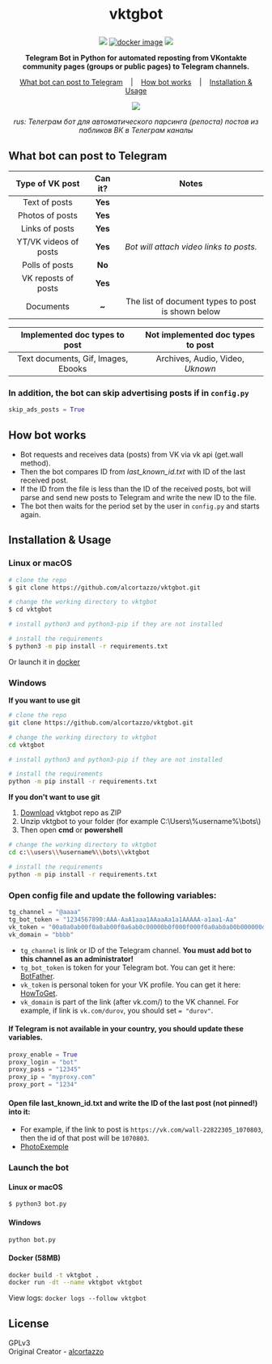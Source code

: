 
<h1 id="-p-align-center-vktgbot-v0-8"><p align="center">vktgbot</h1>
<p align=center>
    <a target="_blank" href="https://www.python.org/downloads/" title="Python Version"><img src="https://img.shields.io/badge/python-%3E=_3.6-purple.svg"></a>
    <a target="_blank" href="https://github.com/alcortazzo/vktgbot/releases"><img alt="docker image" src="https://img.shields.io/github/v/release/alcortazzo/vktgbot?include_prereleases"></a>
    <a target="_blank" href="LICENSE" title="License: GPL-3.0"><img src="https://img.shields.io/github/license/alcortazzo/vktgbot.svg?color=red"></a>
</p>    
<p align="center"><b>Telegram Bot in Python for automated reposting from VKontakte community pages (groups or public pages) to Telegram channels.</b></p>

<p align="center">
    <a href="#what-bot-can-post-to-telegram">What bot can post to Telegram</a>
    &nbsp;&nbsp;&nbsp;|&nbsp;&nbsp;&nbsp;
    <a href="#how-bot-works">How bot works</a>
    &nbsp;&nbsp;&nbsp;|&nbsp;&nbsp;&nbsp;
    <a href="#installation--usage">Installation & Usage</a>
</p>
<p align="center">
<a href="https://youtu.be/DyLmaJg0v-w?t=3">
<img src="https://github.com/alcortazzo/vktgbot/blob/master/images/code.png"/>
</a>
</p>
<p align="center"><i>rus: Телеграм бот для автоматического парсинга (репоста) постов из пабликов ВК в Телеграм каналы</i></p>

## What bot can post to Telegram
|    Type of VK post    | Can it? |                       Notes                       |
| :-------------------: | :-----: | :-----------------------------------------------: |
|     Text of posts     | **Yes** |
|    Photos of posts    | **Yes** |
|    Links of posts     | **Yes** |
| YT/VK videos of posts | **Yes** |      *Bot will attach video links to posts.*      |
|    Polls of posts     | **No**  |
|  VK reposts of posts  | **Yes** |
|       Documents       |  **~**  | The list of document types to post is shown below |

|    Implemented doc types to post    | Not implemented doc types to post |
| :---------------------------------: | :-------------------------------: |
| Text documents, Gif, Images, Ebooks | Archives, Audio, Video, *Uknown*  |
### In addition, the bot can skip advertising posts if in `config.py`
```python
skip_ads_posts = True
```

## How bot works
* Bot requests and receives data (posts) from VK via vk api (get.wall method).
* Then the bot compares ID from *last_known_id.txt* with ID of the last received post.
* If the ID from the file is less than the ID of the received posts, bot will parse and send new posts to Telegram and write the new ID to the file.
* The bot then waits for the period set by the user in `config.py` and starts again.

## Installation & Usage
### Linux or macOS
```bash
# clone the repo
$ git clone https://github.com/alcortazzo/vktgbot.git

# change the working directory to vktgbot
$ cd vktgbot

# install python3 and python3-pip if they are not installed

# install the requirements
$ python3 -m pip install -r requirements.txt
```
Or launch it in [docker](#docker-58mb)

### Windows
 **If you want to use git**
```bash
# clone the repo
git clone https://github.com/alcortazzo/vktgbot.git

# change the working directory to vktgbot
cd vktgbot

# install python3 and python3-pip if they are not installed

# install the requirements
python -m pip install -r requirements.txt
```
**If you don't want to use git**
1. [Download](https://github.com/alcortazzo/vktgbot/archive/master.zip)  vktgbot repo as ZIP
2. Unzip vktgbot to your folder (for example C:\\Users\\%username%\\bots\\)
3. Then open **cmd** or **powershell**
```bash
# change the working directory to vktgbot
cd c:\\users\\%username%\\bots\\vktgbot

# install the requirements
python -m pip install -r requirements.txt
```
### Open **config** file and update the following variables:
```python
tg_channel = "@aaaa"
tg_bot_token = "1234567890:AAA-AaA1aaa1AAaaAa1a1AAAAA-a1aa1-Aa"
vk_token = "00a0a0ab00f0a0ab00f0a6ab0c00000b0f000f000f0a0ab0a00b000000dd00000000de0"
vk_domain = "bbbb"
```
* `tg_channel` is link or ID of the Telegram channel. **You must add bot to this channel as an administrator!**
* `tg_bot_token` is token for your Telegram bot. You can get it here: [BotFather](https://t.me/BotFather).
* `vk_token` is personal token for your VK profile. You can get it here: [HowToGet](https://github.com/alcortazzo/vktgbot/wiki/How-to-get-personal-access-token).
* `vk_domain` is part of the link (after vk.com/) to the VK channel. For example, if link is `vk.com/durov`, you should set `= "durov"`.
#### If Telegram is not available in your country, you should update these variables.
```python
proxy_enable = True
proxy_login = "bot"  
proxy_pass = "12345"  
proxy_ip = "myproxy.com"  
proxy_port = "1234"
```
#### Open file **last_known_id.txt** and write the ID of the last post (not pinned!) into it:
* For example, if the link to post is `https://vk.com/wall-22822305_1070803`, then the id of that post will be `1070803`.
* [PhotoExemple](https://i.imgur.com/eWpso0C.png)
### Launch the bot
#### Linux or macOS
```bash
$ python3 bot.py
```
#### Windows
```bash
python bot.py
```
#### Docker (58MB)
```bash
docker build -t vktgbot .
docker run -dt --name vktgbot vktgbot
```
View logs: `docker logs --follow vktgbot`
## License

GPLv3<br/>
Original Creator - [alcortazzo](https://github.com/alcortazzo)
